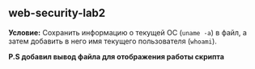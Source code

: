 ## web-security-lab2

**Условие:**
Сохранить информацию о текущей ОС (`uname -a`) в файл, а затем добавить в него имя текущего пользователя (`whoami`).

**P.S добавил вывод файла для отображения работы скрипта**
